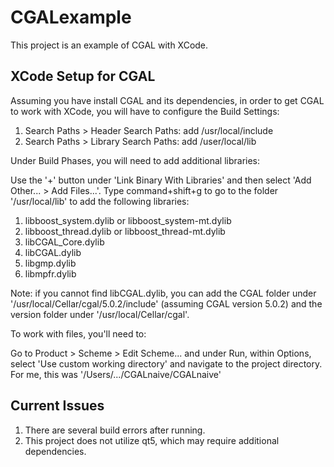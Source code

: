 # CGALexample

This project is an example of CGAL with XCode.

## XCode Setup for CGAL

Assuming you have install CGAL and its dependencies, in order to get CGAL to work with XCode, you will have to configure the Build Settings:

1.  Search Paths > Header Search Paths: add /usr/local/include
2.  Search Paths > Library Search Paths: add /user/local/lib

Under Build Phases, you will need to add additional libraries:

Use the '+' button under 'Link Binary With Libraries' and then select 'Add Other... > Add Files...'.  Type command+shift+g to go to the folder '/usr/local/lib' to add the following libraries:

1.  libboost_system.dylib or libboost_system-mt.dylib
2.  libboost_thread.dylib or libboost_thread-mt.dylib
3.  libCGAL_Core.dylib
4.  libCGAL.dylib
5.  libgmp.dylib
6.  libmpfr.dylib

Note: if you cannot find libCGAL.dylib, you can add the CGAL folder under '/usr/local/Cellar/cgal/5.0.2/include' (assuming CGAL version 5.0.2) and the version folder under '/usr/local/Cellar/cgal'.

To work with files, you'll need to:

Go to Product > Scheme > Edit Scheme... and under Run, within Options, select 'Use custom working directory' and navigate to the project directory.  For me, this was '/Users/.../CGALnaive/CGALnaive'

## Current Issues

1.  There are several build errors after running.
2.  This project does not utilize qt5, which may require additional dependencies.
